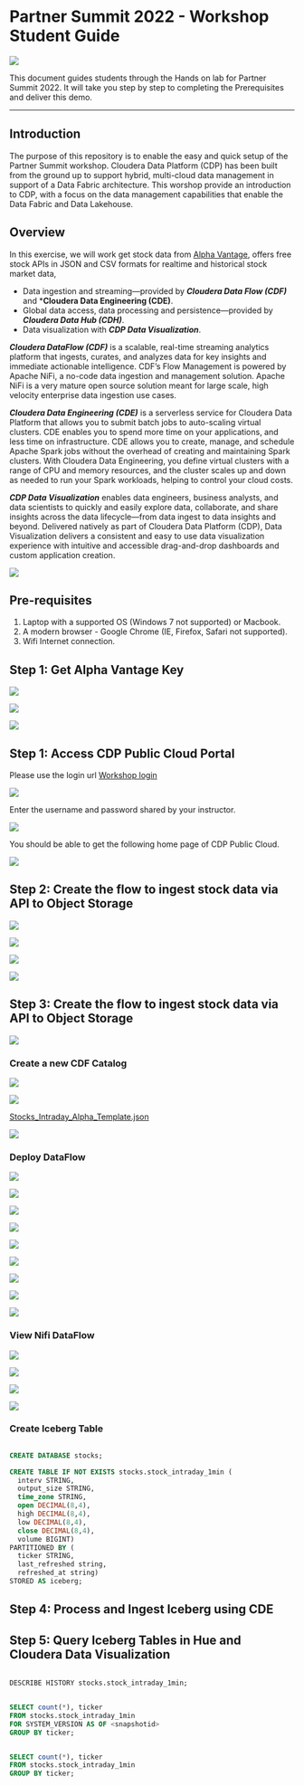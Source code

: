 # Partner Summit 2022 - Workshop Student Guide

![](images/banner.png)

This document guides students through the Hands on lab for Partner Summit 2022. It will take you step by step to completing the Prerequisites and deliver this demo.

---

## Introduction

The purpose of this repository is to enable the easy and quick setup of the Partner Summit workshop. Cloudera Data Platform (CDP) has been built from the ground up to support hybrid, multi-cloud data management in support of a Data Fabric architecture. This worshop provide an introduction to CDP, with a focus on the data management capabilities that enable the Data Fabric and Data Lakehouse.

## Overview

In this exercise, we will work get stock data from [Alpha Vantage](https://www.alphavantage.co/), offers free stock APIs in JSON and CSV formats for realtime and historical stock market data,

- Data ingestion and streaming—provided by ***Cloudera Data Flow (CDF)*** and
***Cloudera Data Engineering (CDE)**.
- Global data access, data processing and persistence—provided by ***Cloudera Data Hub (CDH)***.
- Data visualization with ***CDP Data Visualization***.

***Cloudera DataFlow (CDF)*** is a scalable, real-time streaming analytics platform that ingests, curates, and analyzes data for key insights and immediate actionable intelligence. CDF’s Flow Management is powered by Apache NiFi, a no-code data ingestion and management solution. Apache NiFi is a very mature open source solution meant for large scale, high velocity enterprise data ingestion use cases.

***Cloudera Data Engineering (CDE)*** is a serverless service for Cloudera Data Platform that allows you to submit batch jobs to auto-scaling virtual clusters. CDE enables you to spend more time on your applications, and less time on infrastructure. CDE allows you to create, manage, and schedule Apache Spark jobs without the overhead of creating and maintaining Spark clusters. With Cloudera Data Engineering, you define virtual clusters with a range of CPU and memory resources, and the cluster scales up and down as needed to run your Spark workloads, helping to control your cloud costs.

***CDP Data Visualization*** enables data engineers, business analysts, and data scientists to quickly and easily explore data, collaborate, and share insights across the data lifecycle—from data ingest to data insights and beyond. Delivered natively as part of Cloudera Data Platform (CDP), Data Visualization delivers a consistent and easy to use data visualization experience with intuitive and accessible drag-and-drop dashboards and custom application creation.

![](images/architecture.png)

## Pre-requisites

1. Laptop with a supported OS (Windows 7 not supported) or Macbook.
2. A modern browser - Google Chrome (IE, Firefox, Safari not supported).
2. Wifi Internet connection.


## Step 1: Get Alpha Vantage Key

![](images/alphaVantagePortal.png)

![](images/claimApiKey.png)

![](images/getKey.png)

## Step 1: Access CDP Public Cloud Portal

Please use the login url [Workshop login](https://login.cdpworkshops.cloudera.com/auth/realms/se-workshop-1/protocol/saml/clients/cdp-sso)

![](images/login1.png)

Enter the username and password shared by your instructor.

![](images/login2.png)

You should be able to get the following home page of CDP Public Cloud.

![](images/login3.png)

## Step 2: Create the flow to ingest stock data via API to Object Storage

![](images/setWorkloadPasswordStep1.png)

![](images/setWorkloadPasswordStep2.png)

![](images/setWorkloadPasswordStep3.png)

![](images/setWorkloadPasswordStep4.png)

## Step 3: Create the flow to ingest stock data via API to Object Storage

![](images/portalCDF.png)


### Create a new CDF Catalog

![](images/cdfManageDeploymentStep0.png)

![](images/cdfImportFowDefinition.png)

[Stocks_Intraday_Alpha_Template.json](Stocks_Intraday_Alpha_Template.json)

![](images/cdfFlowCatalogCreated.png)


### Deploy DataFlow

![](images/cdfFlowDeploy.png)

![](images/cdfDeploymentStep1.png)

![](images/cdfDeploymentStep2.png)

![](images/cdfDeploymentStep3.png)

![](images/cdfDeploymentStep4.png)

![](images/cdfDeploymentStep5.png)

![](images/cdfDeploymentStepFinal.png)

![](images/cdfDeploymentStepDeploying.png)

![](images/cdfWorking.png)

###  View Nifi DataFlow

![](images/cdfWorking.png)

![](images/cdfManageDeploymentStep1.png)

![](images/cdfManageDeploymentStep2.png)

![](images/nifiDataflow.png)

### Create Iceberg Table

```sql

CREATE DATABASE stocks;

CREATE TABLE IF NOT EXISTS stocks.stock_intraday_1min (
  interv STRING,
  output_size STRING,
  time_zone STRING,
  open DECIMAL(8,4),
  high DECIMAL(8,4),
  low DECIMAL(8,4),
  close DECIMAL(8,4),
  volume BIGINT)
PARTITIONED BY (
  ticker STRING,
  last_refreshed string,
  refreshed_at string)
STORED AS iceberg;

```

## Step 4: Process and Ingest Iceberg using CDE

## Step 5: Query Iceberg Tables in Hue and Cloudera Data Visualization

```sql

DESCRIBE HISTORY stocks.stock_intraday_1min;

```

```sql

SELECT count(*), ticker
FROM stocks.stock_intraday_1min
FOR SYSTEM_VERSION AS OF <snapshotid>
GROUP BY ticker;

```

```sql

SELECT count(*), ticker
FROM stocks.stock_intraday_1min
GROUP BY ticker;

```
